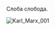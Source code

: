 Слоба слобода.


![Karl_Marx_001](https://github.com/user-attachments/assets/0990a78b-2aaa-4222-8da2-08985d3d1afe)
